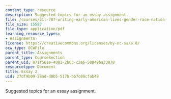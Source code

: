 ```yaml
---
content_type: resource
description: Suggested topics for an essay assignment.
file: /courses/21l-707-writing-early-american-lives-gender-race-nation-faith-fall-2005/27df9b0928add0b5517bbb7c08cfab49_21l707f05essay2.pdf
file_size: 15587
file_type: application/pdf
learning_resource_types:
- Assignments
license: https://creativecommons.org/licenses/by-nc-sa/4.0/
ocw_type: OCWFile
parent_title: Assignments
parent_type: CourseSection
parent_uid: 071f561e-4081-2b63-c2e6-50949ba33878
resourcetype: Document
title: Essay 2
uid: 27df9b09-28ad-d0b5-517b-bb7c08cfab49
---
```

Suggested topics for an essay assignment.